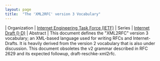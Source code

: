 ```yaml
---
layout: page
title:  "The 'XML2RFC' version 3 Vocabulary"
---
```


| Organization | [Internet Engineering Task Force (IETF)](..)
| Series | [Internet Draft (I-D)](..)
| Abstract |  This document defines the "XML2RFC" version 3 vocabulary; an XML-based language used for writing RFCs and Internet-Drafts. It is heavily derived from the version 2 vocabulary that is also under discussion. This document obsoletes the v2 grammar described in RFC 2629 and its expected followup, draft-reschke-xml2rfc.